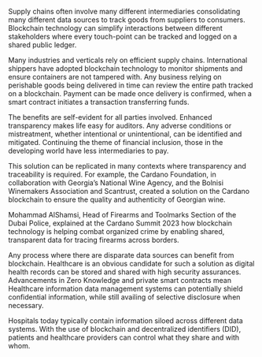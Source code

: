 Supply chains often involve many different intermediaries consolidating many different data sources to track goods from suppliers to consumers. Blockchain technology can simplify interactions between different stakeholders where every touch-point can be tracked and logged on a shared public ledger. 

Many industries and verticals rely on efficient supply chains. International shippers have adopted blockchain technology to monitor shipments and ensure containers are not tampered with. Any business relying on perishable goods being delivered in time can review the entire path tracked on a blockchain. Payment can be made once delivery is confirmed, when a smart contract initiates a transaction transferring funds. 

The benefits are self-evident for all parties involved. Enhanced transparency makes life easy for auditors. Any adverse conditions or mistreatment, whether intentional or unintentional, can be identified and mitigated. Continuing the theme of financial inclusion, those in the developing world have less intermediaries to pay.

This  solution can be replicated in many contexts where transparency and traceability is required. For example, the Cardano Foundation, in collaboration with Georgia’s National Wine Agency, and the Bolnisi Winemakers Association and Scantrust, created a solution on the Cardano blockchain to ensure the quality and authenticity of Georgian wine. 

Mohammad AlShamsi, Head of Firearms and Toolmarks Section of the Dubai Police, explained at the Cardano Summit 2023 how blockchain technology is helping combat organized crime by enabling shared, transparent data for tracing firearms across borders. 

Any process where there are disparate data sources can benefit from blockchain. Healthcare is an obvious candidate for such a solution as digital health records can be stored and shared with high security assurances. Advancements in Zero Knowledge and private smart contracts mean Healthcare information data management systems can potentially shield confidential information, while still availing of selective disclosure when necessary.

Hospitals today typically contain information siloed across different data systems. With the use of blockchain and decentralized identifiers (DID), patients and healthcare providers can control what they share and with whom. 

